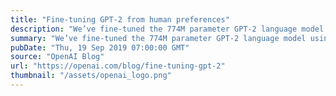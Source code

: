 ```yaml
---
title: "Fine-tuning GPT-2 from human preferences"
description: "We’ve fine-tuned the 774M parameter GPT-2 language model using human feedback for various tasks, successfully matching the preferences of the external human labelers, though those preferences did not always match our own. Specifically, for summarization tasks the labelers preferred sentences copied wholesale from the input (we’d only asked them to ensure accuracy), so our models learned to copy. Summarization required 60k human labels; simpler tasks which continue text in various styles required only 5k. Our motivation is to move safety techniques closer to the general task of “machines talking to humans,” which we believe is key to extracting information about human values."
summary: "We’ve fine-tuned the 774M parameter GPT-2 language model using human feedback for various tasks, successfully matching the preferences of the external human labelers, though those preferences did not always match our own. Specifically, for summarization tasks the labelers preferred sentences copied wholesale from the input (we’d only asked them to ensure accuracy), so our models learned to copy. Summarization required 60k human labels; simpler tasks which continue text in various styles required only 5k. Our motivation is to move safety techniques closer to the general task of “machines talking to humans,” which we believe is key to extracting information about human values."
pubDate: "Thu, 19 Sep 2019 07:00:00 GMT"
source: "OpenAI Blog"
url: "https://openai.com/blog/fine-tuning-gpt-2"
thumbnail: "/assets/openai_logo.png"
---
```



